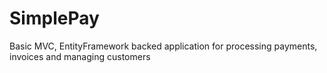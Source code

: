 # SimplePay
Basic MVC, EntityFramework backed application for processing payments, invoices and managing customers
